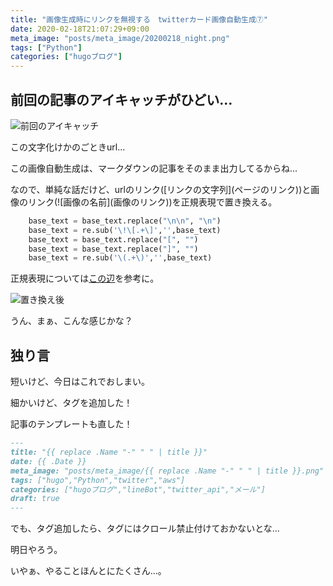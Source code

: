 ```yaml
---
title: "画像生成時にリンクを無視する　twitterカード画像自動生成⑦"
date: 2020-02-18T21:07:29+09:00
meta_image: "posts/meta_image/20200218_night.png"
tags: ["Python"]
categories: ["hugoブログ"]
---
```


## 前回の記事のアイキャッチがひどい…

![前回のアイキャッチ](../img/twitter-card-url.png)

この文字化けかのごときurl…

この画像自動生成は、マークダウンの記事をそのまま出力してるからね…

なので、単純な話だけど、urlのリンク(\[リンクの文字列](ページのリンク))と画像のリンク(\!\[画像の名前](画像のリンク))を正規表現で置き換える。


```python:create_meta_image.py
    base_text = base_text.replace("\n\n", "\n")
    base_text = re.sub('\!\[.+\]','',base_text)
    base_text = base_text.replace("[", "")
    base_text = base_text.replace("]", "")
    base_text = re.sub('\(.+\)','',base_text)
```

正規表現については[この辺](https://docs.python.org/ja/3/library/re.html)を参考に。

![置き換え後](../img/twitter-card-re.png)

うん、まぁ、こんな感じかな？

## 独り言

短いけど、今日はこれでおしまい。

細かいけど、タグを追加した！

記事のテンプレートも直した！

```archetypes/default.md
---
title: "{{ replace .Name "-" " " | title }}"
date: {{ .Date }}
meta_image: "posts/meta_image/{{ replace .Name "-" " " | title }}.png"
tags: ["hugo","Python","twitter","aws"]
categories: ["hugoブログ","lineBot","twitter_api","メール"]
draft: true
---

```

でも、タグ追加したら、タグにはクロール禁止付けておかないとな…

明日やろう。

いやぁ、やることほんとにたくさん…。